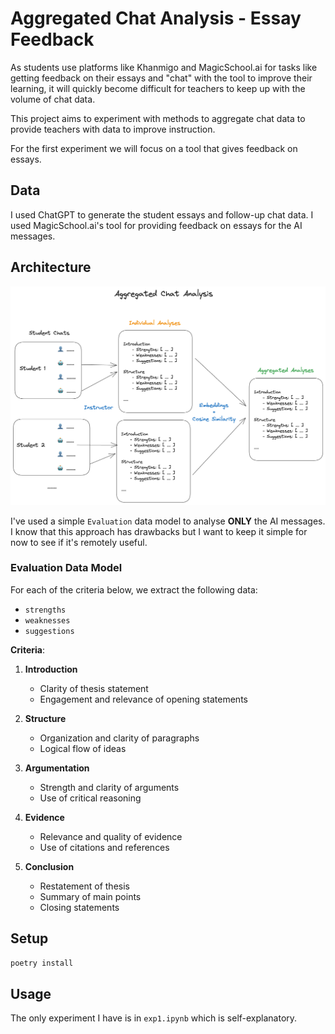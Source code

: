# Aggregated Chat Analysis - Essay Feedback

As students use platforms like Khanmigo and MagicSchool.ai for tasks like getting feedback on their essays and "chat" with
the tool to improve their learning, it will quickly become difficult for teachers to keep up with the volume of chat data.

This project aims to experiment with methods to aggregate chat data to provide teachers with data to improve instruction.

For the first experiment we will focus on a tool that gives feedback on essays.

## Data

I used ChatGPT to generate the student essays and follow-up chat data. I used MagicSchool.ai's tool for providing feedback on essays for the AI messages.

## Architecture

![Architecture](./assets/architecture.png)

I've used a simple `Evaluation` data model to analyse **ONLY** the AI messages. I know that this approach has drawbacks but I want to keep it simple for now to see if it's remotely useful.

### Evaluation Data Model

For each of the criteria below, we extract the following data:

- `strengths`
- `weaknesses`
- `suggestions`

**Criteria**:

1. **Introduction**

   - Clarity of thesis statement
   - Engagement and relevance of opening statements

2. **Structure**

   - Organization and clarity of paragraphs
   - Logical flow of ideas

3. **Argumentation**

   - Strength and clarity of arguments
   - Use of critical reasoning

4. **Evidence**

   - Relevance and quality of evidence
   - Use of citations and references

5. **Conclusion**

   - Restatement of thesis
   - Summary of main points
   - Closing statements

## Setup

```bash
poetry install
```

## Usage

The only experiment I have is in `exp1.ipynb` which is self-explanatory.

